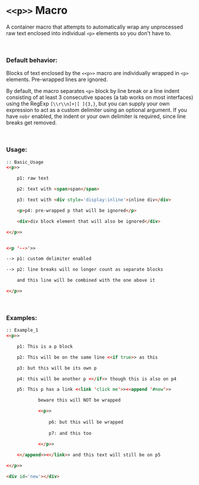 # `<<p>>` Macro

A container macro that attempts to automatically wrap any unprocessed raw text enclosed into individual `<p>` elements so you don't have to.

&nbsp;

### Default behavior:
Blocks of text enclosed by the `<<p>>` macro are individually wrapped in `<p>` elements. Pre-wrapped lines are ignored.

By default, the macro separates `<p>` block by line break or a line indent consisting of at least 3 consecutive spaces (a tab works on most interfaces) using the RegExp `[\\r\\n]+|[ ]{3,}`, but you can supply your own expression to act as a custom delimiter using an optional argument. If you have `nobr` enabled, the indent or your own delimiter is required, since line breaks get removed.
    
&nbsp;    

### Usage:
```html
:: Basic_Usage
<<p>>

    p1: raw text

    p2: text with <span>span</span>

    p3: text with <div style='display:inline'>inline div</div>

    <p>p4: pre-wrapped p that will be ignored</p>

    <div>div block element that will also be ignored</div>

<</p>>


<<p '-->'>>

--> p1: custom delimiter enabled

--> p2: line breaks will no longer count as separate blocks

    and this line will be combined with the one above it

<</p>>
```

&nbsp;

### Examples:
```html
:: Example_1
<<p>>

    p1: This is a p block

    p2: This will be on the same line <<if true>> as this

    p3: but this will be its own p

    p4: this will be another p <</if>> though this is also on p4

    p5: This p has a link <<link 'click me'>><<append '#new'>>

            beware this will NOT be wrapped

            <<p>> 
                
                p6: but this will be wrapped
                
                p7: and this too
                
            <</p>>

    <</append>><</link>> and this text will still be on p5

<</p>>

<div id='new'></div>

```
